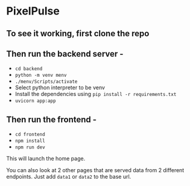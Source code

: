 # PixelPulse

## To see it working, first clone the repo

## Then run the backend server -

-   `cd backend`
-   `python -m venv menv`
-   `./menv/Scripts/activate`
-   Select python interpreter to be venv
-   Install the dependencies using `pip install -r requirements.txt`
-   `uvicorn app:app`

## Then run the frontend -

-   `cd frontend`
-   `npm install`
-   `npm run dev`

This will launch the home page.

You can also look at 2 other pages that are served data from 2 different endpoints.
Just add `data1` or `data2` to the base url.

